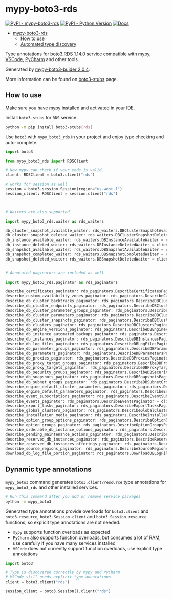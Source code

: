 # mypy-boto3-rds

[![PyPI - mypy-boto3-rds](https://img.shields.io/pypi/v/mypy-boto3-rds.svg?color=blue)](https://pypi.org/project/mypy-boto3-rds)
[![PyPI - Python Version](https://img.shields.io/pypi/pyversions/mypy-boto3-rds.svg?color=blue)](https://pypi.org/project/mypy-boto3-rds)
[![Docs](https://img.shields.io/readthedocs/mypy-boto3-builder.svg?color=blue)](https://mypy-boto3-builder.readthedocs.io/)

- [mypy-boto3-rds](#mypy-boto3-rds)
  - [How to use](#how-to-use)
  - [Automated type discovery](#automated-type-discovery)

Type annotations for
[boto3.RDS 1.14.0](https://boto3.amazonaws.com/v1/documentation/api/1.14.0/reference/services/rds.html#RDS) service
compatible with [mypy](https://github.com/python/mypy), [VSCode](https://code.visualstudio.com/),
[PyCharm](https://www.jetbrains.com/pycharm/) and other tools.

Generated by [mypy-boto3-buider 2.0.4](https://github.com/vemel/mypy_boto3_builder).

More information can be found on [boto3-stubs](https://pypi.org/project/boto3-stubs/) page.

## How to use

Make sure you have [mypy](https://github.com/python/mypy) installed and activated in your IDE.

Install `boto3-stubs` for `RDS` service.

```bash
python -m pip install boto3-stubs[rds]
```

Use `boto3` with `mypy_boto3_rds` in your project and enjoy type checking and auto-complete.

```python
import boto3

from mypy_boto3_rds import RDSClient

# Now mypy can check if your code is valid.
client: RDSClient = boto3.client("rds")

# works for session as well
session = boto3.session.Session(region="us-west-1")
session_client: RDSClient = session.client("rds")



# Waiters are also supported

import mypy_boto3_rds.waiter as rds_waiters

db_cluster_snapshot_available_waiter: rds_waiters.DBClusterSnapshotAvailableWaiter = client.get_waiter("db_cluster_snapshot_available")
db_cluster_snapshot_deleted_waiter: rds_waiters.DBClusterSnapshotDeletedWaiter = client.get_waiter("db_cluster_snapshot_deleted")
db_instance_available_waiter: rds_waiters.DBInstanceAvailableWaiter = client.get_waiter("db_instance_available")
db_instance_deleted_waiter: rds_waiters.DBInstanceDeletedWaiter = client.get_waiter("db_instance_deleted")
db_snapshot_available_waiter: rds_waiters.DBSnapshotAvailableWaiter = client.get_waiter("db_snapshot_available")
db_snapshot_completed_waiter: rds_waiters.DBSnapshotCompletedWaiter = client.get_waiter("db_snapshot_completed")
db_snapshot_deleted_waiter: rds_waiters.DBSnapshotDeletedWaiter = client.get_waiter("db_snapshot_deleted")


# Annotated paginators are included as well

import mypy_boto3_rds.paginator as rds_paginators

describe_certificates_paginator: rds_paginators.DescribeCertificatesPaginator = client.get_paginator("describe_certificates")
describe_custom_availability_zones_paginator: rds_paginators.DescribeCustomAvailabilityZonesPaginator = client.get_paginator("describe_custom_availability_zones")
describe_db_cluster_backtracks_paginator: rds_paginators.DescribeDBClusterBacktracksPaginator = client.get_paginator("describe_db_cluster_backtracks")
describe_db_cluster_endpoints_paginator: rds_paginators.DescribeDBClusterEndpointsPaginator = client.get_paginator("describe_db_cluster_endpoints")
describe_db_cluster_parameter_groups_paginator: rds_paginators.DescribeDBClusterParameterGroupsPaginator = client.get_paginator("describe_db_cluster_parameter_groups")
describe_db_cluster_parameters_paginator: rds_paginators.DescribeDBClusterParametersPaginator = client.get_paginator("describe_db_cluster_parameters")
describe_db_cluster_snapshots_paginator: rds_paginators.DescribeDBClusterSnapshotsPaginator = client.get_paginator("describe_db_cluster_snapshots")
describe_db_clusters_paginator: rds_paginators.DescribeDBClustersPaginator = client.get_paginator("describe_db_clusters")
describe_db_engine_versions_paginator: rds_paginators.DescribeDBEngineVersionsPaginator = client.get_paginator("describe_db_engine_versions")
describe_db_instance_automated_backups_paginator: rds_paginators.DescribeDBInstanceAutomatedBackupsPaginator = client.get_paginator("describe_db_instance_automated_backups")
describe_db_instances_paginator: rds_paginators.DescribeDBInstancesPaginator = client.get_paginator("describe_db_instances")
describe_db_log_files_paginator: rds_paginators.DescribeDBLogFilesPaginator = client.get_paginator("describe_db_log_files")
describe_db_parameter_groups_paginator: rds_paginators.DescribeDBParameterGroupsPaginator = client.get_paginator("describe_db_parameter_groups")
describe_db_parameters_paginator: rds_paginators.DescribeDBParametersPaginator = client.get_paginator("describe_db_parameters")
describe_db_proxies_paginator: rds_paginators.DescribeDBProxiesPaginator = client.get_paginator("describe_db_proxies")
describe_db_proxy_target_groups_paginator: rds_paginators.DescribeDBProxyTargetGroupsPaginator = client.get_paginator("describe_db_proxy_target_groups")
describe_db_proxy_targets_paginator: rds_paginators.DescribeDBProxyTargetsPaginator = client.get_paginator("describe_db_proxy_targets")
describe_db_security_groups_paginator: rds_paginators.DescribeDBSecurityGroupsPaginator = client.get_paginator("describe_db_security_groups")
describe_db_snapshots_paginator: rds_paginators.DescribeDBSnapshotsPaginator = client.get_paginator("describe_db_snapshots")
describe_db_subnet_groups_paginator: rds_paginators.DescribeDBSubnetGroupsPaginator = client.get_paginator("describe_db_subnet_groups")
describe_engine_default_cluster_parameters_paginator: rds_paginators.DescribeEngineDefaultClusterParametersPaginator = client.get_paginator("describe_engine_default_cluster_parameters")
describe_engine_default_parameters_paginator: rds_paginators.DescribeEngineDefaultParametersPaginator = client.get_paginator("describe_engine_default_parameters")
describe_event_subscriptions_paginator: rds_paginators.DescribeEventSubscriptionsPaginator = client.get_paginator("describe_event_subscriptions")
describe_events_paginator: rds_paginators.DescribeEventsPaginator = client.get_paginator("describe_events")
describe_export_tasks_paginator: rds_paginators.DescribeExportTasksPaginator = client.get_paginator("describe_export_tasks")
describe_global_clusters_paginator: rds_paginators.DescribeGlobalClustersPaginator = client.get_paginator("describe_global_clusters")
describe_installation_media_paginator: rds_paginators.DescribeInstallationMediaPaginator = client.get_paginator("describe_installation_media")
describe_option_group_options_paginator: rds_paginators.DescribeOptionGroupOptionsPaginator = client.get_paginator("describe_option_group_options")
describe_option_groups_paginator: rds_paginators.DescribeOptionGroupsPaginator = client.get_paginator("describe_option_groups")
describe_orderable_db_instance_options_paginator: rds_paginators.DescribeOrderableDBInstanceOptionsPaginator = client.get_paginator("describe_orderable_db_instance_options")
describe_pending_maintenance_actions_paginator: rds_paginators.DescribePendingMaintenanceActionsPaginator = client.get_paginator("describe_pending_maintenance_actions")
describe_reserved_db_instances_paginator: rds_paginators.DescribeReservedDBInstancesPaginator = client.get_paginator("describe_reserved_db_instances")
describe_reserved_db_instances_offerings_paginator: rds_paginators.DescribeReservedDBInstancesOfferingsPaginator = client.get_paginator("describe_reserved_db_instances_offerings")
describe_source_regions_paginator: rds_paginators.DescribeSourceRegionsPaginator = client.get_paginator("describe_source_regions")
download_db_log_file_portion_paginator: rds_paginators.DownloadDBLogFilePortionPaginator = client.get_paginator("download_db_log_file_portion")
```

## Dynamic type annotations

`mypy_boto3` command generates `boto3.client/resource` type annotations for
`mypy_boto3_rds` and other installed services.

```bash
# Run this command after you add or remove service packages
python -m mypy_boto3
```

Generated type annotations provide overloads for `boto3.client` and `boto3.resource`,
`boto3.Session.client` and `boto3.Session.resource` functions,
so explicit type annotations are not needed.

- `mypy` supports function overloads as expected
- `PyCharm` also supports function overloads, but consumes a lot of RAM, use carefully if you have many services installed
- `VSCode` does not currently support function overloads, use explicit type annotations

```python
import boto3

# Type is discovered correctly by mypy and PyCharm
# VSCode still needs explicit type annotations
client = boto3.client("rds")

session_client = boto3.Session().client("rds")
```